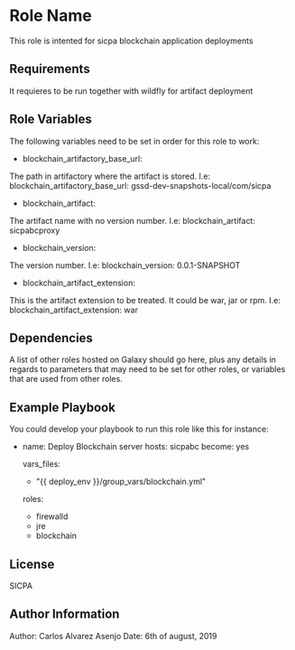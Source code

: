 Role Name
=========

This role is intented for sicpa blockchain application deployments

Requirements
------------

It requieres to be run together with wildfly for artifact deployment

Role Variables
--------------

The following variables need to be set in order for this role to work:

- blockchain_artifactory_base_url:

The path in artifactory where the artifact is stored. I.e:
blockchain_artifactory_base_url: gssd-dev-snapshots-local/com/sicpa

- blockchain_artifact:

The artifact name with no version number. I.e:
blockchain_artifact: sicpabcproxy

- blockchain_version:

The version number. I.e:
blockchain_version: 0.0.1-SNAPSHOT

- blockchain_artifact_extension:

This is the artifact extension to be treated. It could be war, jar or rpm. I.e:
blockchain_artifact_extension: war

Dependencies
------------

A list of other roles hosted on Galaxy should go here, plus any details in regards to parameters that may need to be set for other roles, or variables that are used from other roles.

Example Playbook
----------------

You could develop your playbook to run this role like this for instance:

- name: Deploy Blockchain server
  hosts: sicpabc
  become: yes

  vars_files:
   - "{{ deploy_env }}/group_vars/blockchain.yml"

  roles:
    - firewalld
    - jre
    - blockchain

License
-------

SICPA

Author Information
------------------

Author: Carlos Alvarez Asenjo
Date: 6th of august, 2019
